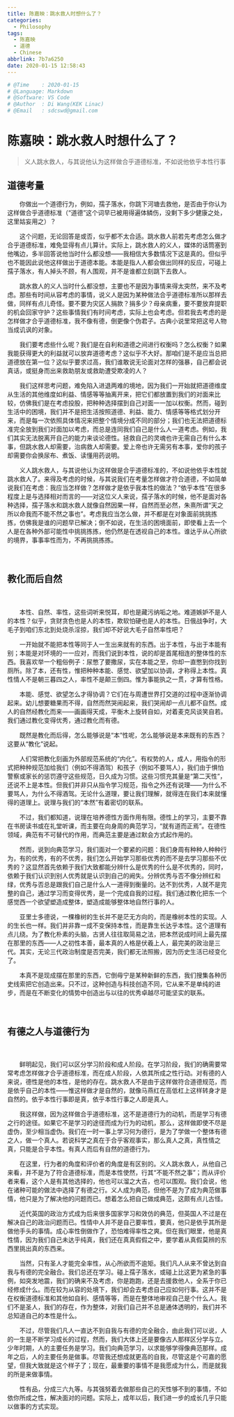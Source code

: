 ```yaml
---
title: 陈嘉映：跳水救人时想什么了？
categories:
  - Philosophy
tags:
  - 陈嘉映
  - 道德
  - Chinese
abbrlink: 7b7a6250
date: 2020-01-15 12:58:43
---
```


```python
# @Time    : 2020-01-15
# @Language: Markdown
# @Software: VS Code
# @Author  : Di Wang(KEK Linac)
# @Email   : sdcswd@gmail.com
```

# 陈嘉映：跳水救人时想什么了？

> 义人跳水救人，与其说他认为这样做合乎道德标准，不如说他依乎本性行事
<!-- more -->
## 道德考量

　　你做出一个道德行为，例如，孺子落水，你跳下河塘去救他，是否由于你认为这样做合乎道德标准（“道德”这个词早已被用得遍体鳞伤，没剩下多少健康之处，这里姑妄用之）？

　　这个问题，无论回答是或否，似乎都不太合适。跳水救人前若先考虑怎么做才合乎道德标准，难免显得有点儿算计。实际上，跳水救人的义人，媒体的话筒塞到他嘴边，多半回答说他当时什么都没想——我相信大多数情况下这是真的。但似乎也不能因此说他这样做出于道德本能。本能是指人人都会做出同样的反应，可碰上孺子落水，有人掉头不顾，有人围观，并不是谁都立刻跳下去救人。

　　跳水救人的义人当时什么都没想，主要也不是因为事情来得太突然，来不及考虑。那些有时间从容考虑的事情，说义人是因为某种做法合乎道德标准所以那样去做，同样有点儿奇怪。要不要为灾区人捐款？捐多少？母亲病重，要不要放弃提职的机会回家守护？这些事情我们有时间考虑，实际上也会考虑。但若我去考虑的是怎样做才合乎道德标准，我不像有德，倒更像个伪君子。古典小说里常把这号人物当成讥讽的对象。

　　我们要考虑些什么呢？我们是在自利和道德之间进行权衡吗？怎么权衡？如果我能获得更大的利益就可以放弃道德考虑？这似乎不大好。那咱们是不是应当总把道德放在第一位？这似乎要求过高，我们谁敢说无论面对怎样的强暴，自己都会说真话，或挺身而出来救助朋友或救助遭受欺凌的人？

　　我们这样思考问题，难免陷入进退两难的境地，因为我们一开始就把道德维度从生活的其他维度如利益、情感等等抽离开来，把它们都放置到我们的对面来比较，仿佛我们是在考虑投股，把种种选择摆到自己对面一一加以权衡。然而，碰到生活中的困境，我们并不是把生活按照道德、利益、能力、情感等等格式划分开来，而是每一次依照具体情况来把整个情境分成不同的部分；我们也无法把道德标准完全放到我们对面加以考虑，而总是连同我们自己是什么人一道考虑。例如，我们其实无法脱离开自己的能力来谈论德性。拯救自己的灵魂也许无需自己有什么本事，但跳水救人却需要，治病救人却需要。爱上帝也许无需另有本事，爱你的孩子却需要你会换尿布、煮饭、读懂用药说明。

　　义人跳水救人，与其说他认为这样做是合乎道德标准的，不如说他依乎本性就跳水救人了。来得及考虑的时候，与其说我们在考量怎样做才符合道德，不如简单说我们在考虑：我应当怎样做？怎样做才是依乎我本性的做法？“依乎本性”在很多程度上是与选择相对而言的——对这位义人来说，孺子落水的时候，他不是面对各种选择，孺子落水和跳水救人就像自然因果一样，自然而至必然，朱熹所谓“天之所以命我而不能不然之事也”。考虑我应当怎么做，并不都是在对象面前挑挑拣拣，仿佛我是谁的问题早已解决；倒不如说，在生活的困境面前，即使看上去一个人是在各种外部可能性中挑挑拣拣，他仍然是在透视自己的本性。谁达乎从心所欲的境界，事事率性而为，不再挑挑拣拣。

　　

## 教化而后自然

　　

　　本性、自然、率性，这些词听来悦耳，却也是藏污纳垢之地。难道嫉妒不是人的本性？似乎，贪财贪色也是人的本性，欺软怕硬也是人的本性。日俄战争时，大毛子到咱们东北到处烧杀淫掠，我们却不好说大毛子自然率性吧？

　　一开始就不能把本性等同于人一生出来就有的东西。出于本性，与出于本能有别；本能是对环境的一一应对，而我们说到本性，说的却是首尾相连的整体性的东西。我喜欢举一个粗俗例子：尿憋了要撒尿，实在本能之至，你却一直憋到你找到厕所。除了本，还有性，惟把种种本能、感觉、欲望加以协调，才称得上本性。真性情人不是朝三暮四之人，率性不是颠三倒四。惟为事能执之一贯，才算有性格。

　　本能、感觉、欲望怎么才得协调？它们在与周遭世界打交道的过程中逐渐协调起来。幼儿想要糖果而不得，自然而然哭闹起来，我们哭闹却一点儿都不自然。成人的自然经教化而来——画画得天成，平衡木上旋转自如，对着麦克风谈笑自若。我们通过教化变得优秀，通过教化而有德。

　　既然是教化而后得，怎么能够说是“本”性呢，怎么能够说是本来既有的东西？这要从“教化”说起。

　　人们常把教化刻画为外部规范系统的“内化”。有权势的人，成人，用指令的形式把种种规范加给我们（例如不得酒驾）和孩子（例如不要骂人），我们由于惧怕警察或家长的惩罚遵守这些规范，日久成为习惯。这些习惯充其量是“第二天性”，还说不上是本性。但我们并非只从指令学习规范，指令之外还有说理——为什么不要骂人，为什么不得酒驾。无论什么道理，要让我们理解，就得连在我们本来就懂得的道理上。说理与我们的“本然”有着密切的联系。

　　不过，我们都知道，说理在培养德性方面作用有限。德性上的学习，主要不靠在书房读书或在礼堂听课，而主要在向身周的典范学习，“就有道而正焉”。在德性领域，典范有不可替代的作用，而典范主要是通过默会方式起作用的。

　　然而，说到向典范学习，我们面对一个要紧的问题：我们身周有种种人种种行为，有的优秀，有的不优秀，我们怎么开始学习那些优秀的而不是去学习那些不优秀的？这显然首先依赖于我们大致都能分辨什么是优秀的什么是不优秀的，同时，依赖于我们认识到别人优秀就是认识到自己的阙失。分辨优秀与否不像分辨红和绿，优秀与否总是跟我们自己是什么人一道得到衡量的。达不到优秀，人就不是完整的自己，通过学习而变得优秀，是一个完成自我的过程。我们通过教化把东一个感觉西一个欲望塑造成整体，塑造成能够整体地自然行事的人。

　　亚里士多德说，一棵橡树的生长并不是茫无方向的，而是橡树本性的实现。人的生长也一样。我们并非靠一成不变保持本性，而是靠生长达乎本性。这个道理有点儿绕。为了教化朴素的头脑，古贤人往往取简易之法，把本然说成时间上最先摆在那里的东西——人之初性本善，最本真的人格是伏羲上人，最完美的政治是三代。其实，无论三代政治制度是否完美，我们都无法照搬，因为历史生活已经变化了。

　　本真不是现成摆在那里的东西，它倒毋宁是某种新鲜的东西，我们搜集各种历史线索把它创造出来。只不过，这种创造与科技创造不同，它从来不是单纯的进步，而是在不断变化的情势中创造出与以往的优秀卓越尽可能坚实的联系。

　　

## 有德之人与道德行为

　　

　　鲜明起见，我们可以区分学习阶段和成人阶段。在学习阶段，我们的确需要常常考虑怎样做才合乎道德标准，而在成人阶段，人依其所成之性行动。对有德的人来说，德性是他的本性，是他的存在。跳水救人不是由于这样做符合道德规范，而是依乎自己的本性——惟这样做才是自然的，就像马燕红在高低杠上这样转身才是自然的。依乎本性行事即是真，依乎本性行事之人即是真人。

　　我这样做，因为这样做合乎道德标准，这不是道德行为的动机，而是学习有德之行的途径。如果它不是学习的途径而成为行为的动机，那么，这样做即使不尽是虚伪，至少相当虚伪。我们在一时一事上学习何为德行，是为了学做一个整体有德之人，做一个真人。若说科学之真在于合乎客观事实，那么真人之真，真性情之真，只能是合乎本性。有真人而后有自然的道德行为。

　　在这里，行为者的角度和评价者的角度是有区别的。义人跳水救人，从他自己来看，并不是为了符合道德标准，而是本性使然，行其“不能不然之事”；而从评价者来看，这个人是有其他选择的，他也可以溜之大吉，也可以围观。我们会说，他在诸种可能的做法中选择了有德之行。义人成为典范，但他不是为了成为典范做事情，他只是为了解决他的问题而已。想着怎么把自己做成典范，这颇有点儿古怪。

　　近代英国的政治方式成为后来很多国家学习和效仿的典范，但英国人不过是在解决自己的政治问题而已。性情中人并不是自己要率性，要真，他只是依乎其所是做他手头的事情。成心率性倒做作了，恐怕难得率性之爽。但在我们眼里，他是真性情，因为我们自己未达乎纯真，我们还在真真假假之中，要学着从真假莫辨的东西里挑出真的东西来。

　　当然，只有圣人才能完全率性，从心所欲而不逾矩。我们凡人从来不曾达到自我与有德的完全融合。我们总还在学习。碰上孺子落水，或碰上比这更为紧急的事例，如突发地震，我们的确来不及考虑，你是跑跑，还是去援救他人，全系于你已经修成什么。而在较为从容的处境下，我们却会去考虑自己应如何行事。这并不是在权衡道德标准和其他如自利、感情等等，而是在整体地审视自己是个什么人。我们不是圣人，我们的存在，作为整体，对我们自己并不总是通体透明的，我们并不总知道自己的本性是什么。

　　不过，尽管我们凡人一直达不到自我与有德的完全融合，由此我们可以说，人的一生是不断学习成长的过程，然而，我们大体上还是要像古人那样区分学与立。少年时期，人的主要任务是学习。我们向典范学习，以求能够学得像典范那样。成年之后，人的主要任务是做事。尽管我还想成就更高的自我，尽管这是个可嘉的愿望，但我大致就是这个样子了；现在，最重要的事情不是我愿成为什么，而是就我的所是来做事情。

　　性有品，分成三六九等。与其强努着去做那些自己的天性够不到的事情，不如依你所成之性，解决面对的问题。实际上，成年以后，我们进一步的成长几乎只能以做事的方式实现。